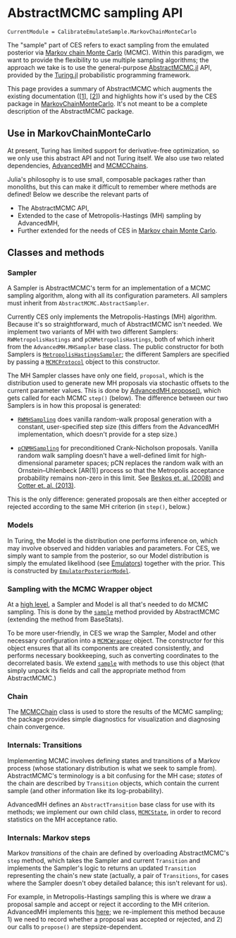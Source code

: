 # AbstractMCMC sampling API

```@meta
CurrentModule = CalibrateEmulateSample.MarkovChainMonteCarlo
```

The "sample" part of CES refers to exact sampling from the emulated posterior via [Markov chain Monte
Carlo](https://en.wikipedia.org/wiki/Markov_chain_Monte_Carlo) (MCMC). Within this paradigm, we want to provide the
flexibility to use multiple sampling algorithms; the approach we take is to use the general-purpose
[AbstractMCMC.jl](https://turing.ml/dev/docs/for-developers/interface) API, provided by the
[Turing.jl](https://turing.ml/dev/) probabilistic programming framework.

This page provides a summary of AbstractMCMC which augments the existing documentation
(\[[1](https://turing.ml/dev/docs/for-developers/interface)\],
\[[2](https://turing.ml/dev/docs/for-developers/how_turing_implements_abstractmcmc)\]) and highlights how it's used by
the CES package in [MarkovChainMonteCarlo](@ref). It's not meant to be a complete description of the AbstractMCMC
package.

## Use in MarkovChainMonteCarlo

At present, Turing has limited support for derivative-free optimization, so we only use this abstract API and not Turing
itself. We also use two related dependencies, [AdvancedMH](https://github.com/TuringLang/AdvancedMH.jl) and
[MCMCChains](https://github.com/TuringLang/MCMCChains.jl). 

Julia's philosophy is to use small, composable packages rather than monoliths, but this can make it difficult to
remember where methods are defined! Below we describe the relevant parts of 

- The AbstractMCMC API,
- Extended to the case of Metropolis-Hastings (MH) sampling by AdvancedMH,
- Further extended for the needs of CES in [Markov chain Monte
  Carlo](https://en.wikipedia.org/wiki/Markov_chain_Monte_Carlo).

## Classes and methods

### Sampler

A Sampler is AbstractMCMC's term for an implementation of a MCMC sampling algorithm, along with all its configuration
parameters. All samplers must inherit from `AbstractMCMC.AbstractSampler`. 

Currently CES only implements the Metropolis-Hastings (MH) algorithm. Because it's so straightforward, much of
AbstractMCMC isn't needed. We implement two variants of MH with two different Samplers: `RWMetropolisHastings` and
`pCNMetropolisHastings`, both of which inherit from the `AdvancedMH.MHSampler` base class. The public constructor for
both Samplers is [`MetropolisHastingsSampler`](@ref); the different Samplers are specified by passing a
[`MCMCProtocol`](@ref) object to this constructor.

The MH Sampler classes have only one field, `proposal`, which is the distribution used to generate new MH proposals via
stochastic offsets to the current parameter values. This is done by
[AdvancedMH.propose()](https://github.com/TuringLang/AdvancedMH.jl/blob/master/src/proposal.jl), which gets called for
each MCMC `step()` (below). The difference between our two Samplers is in how this proposal is generated:

- [`RWMHSampling`](@ref) does vanilla random-walk proposal generation with a constant, user-specified step size (this
  differs from the AdvancedMH implementation, which doesn't provide for a step size.)

- [`pCNMHSampling`](@ref) for preconditioned Crank-Nicholson proposals. Vanilla random walk sampling doesn't have a
  well-defined limit for high-dimensional parameter spaces; pCN replaces the random walk with an Ornstein–Uhlenbeck
  [AR(1)] process so that the Metropolis acceptance probability remains non-zero in this limit. See [Beskos et. al.
  (2008)](https://www.worldscientific.com/doi/abs/10.1142/S0219493708002378) and [Cotter et. al.
  (2013)](https://projecteuclid.org/journals/statistical-science/volume-28/issue-3/MCMC-Methods-for-Functions--Modifying-Old-Algorithms-to-Make/10.1214/13-STS421.full).

This is the only difference: generated proposals are then either accepted or rejected according to the same MH criterion
(in `step()`, below.)

### Models

In Turing, the Model is the distribution one performs inference on, which may involve observed and hidden variables and
parameters. For CES, we simply want to sample from the posterior, so our Model distribution is simply the emulated
likelihood (see [Emulators](@ref)) together with the prior. This is constructed by [`EmulatorPosteriorModel`](@ref).

### Sampling with the MCMC Wrapper object

At a [high level](https://turing.ml/dev/docs/using-turing/guide), a Sampler and Model is all that's needed to do MCMC
sampling. This is done by the [`sample`](https://github.com/TuringLang/AbstractMCMC.jl/blob/master/src/sample.jl) method
provided by AbstractMCMC (extending the method from BaseStats). 

To be more user-friendly, in CES we wrap the Sampler, Model and other necessary configuration into a
[`MCMCWrapper`](@ref) object. The constructor for this object ensures that all its components are created consistently,
and performs necessary bookkeeping, such as converting coordinates to the decorrelated basis. We extend [`sample`](@ref)
with methods to use this object (that simply unpack its fields and call the appropriate method from AbstractMCMC.)

### Chain

The [MCMCChain](https://beta.turing.ml/MCMCChains.jl/dev/) class is used to store the results of the MCMC sampling; the
package provides simple diagnostics for visualization and diagnosing chain convergence.


### Internals: Transitions

Implementing MCMC involves defining states and transitions of a Markov process (whose stationary distribution is what we
seek to sample from). AbstractMCMC's terminology is a bit confusing for the MH case; *states* of the chain are described
by `Transition` objects, which contain the current sample (and other information like its log-probability). 

AdvancedMH defines an `AbstractTransition` base class for use with its methods; we implement our own child class,
[`MCMCState`](@ref), in order to record statistics on the MH acceptance ratio.

### Internals: Markov steps

Markov *transitions* of the chain are defined by overloading AbstractMCMC's `step` method, which takes the Sampler and
current `Transition` and implements the Sampler's logic to returns an updated `Transition` representing the chain's new
state (actually, a pair of `Transitions`, for cases where the Sampler doesn't obey detailed balance; this isn't relevant
for us). 

For example, in Metropolis-Hastings sampling this is where we draw a proposal sample and accept or reject it according
to the MH criterion. AdvancedMH implements this
[here](https://github.com/TuringLang/AdvancedMH.jl/blob/ba86e49a3ebd1ee94d0becc3211738e3be6fd538/src/mh-core.jl#L90-L113);
we re-implement this method because 1) we need to record whether a proposal was accepted or rejected, and 2) our calls
to `propose()` are stepsize-dependent.


